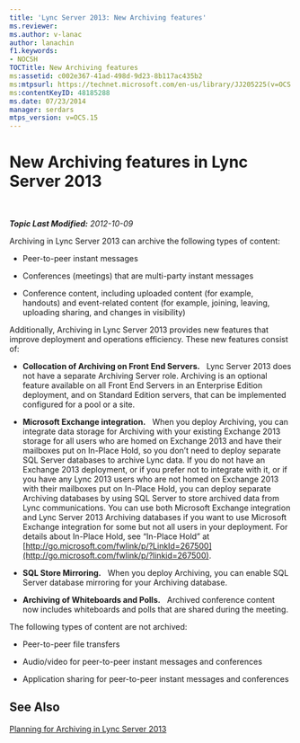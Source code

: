 ```yaml
---
title: 'Lync Server 2013: New Archiving features'
ms.reviewer: 
ms.author: v-lanac
author: lanachin
f1.keywords:
- NOCSH
TOCTitle: New Archiving features
ms:assetid: c002e367-41ad-498d-9d23-8b117ac435b2
ms:mtpsurl: https://technet.microsoft.com/en-us/library/JJ205225(v=OCS.15)
ms:contentKeyID: 48185288
ms.date: 07/23/2014
manager: serdars
mtps_version: v=OCS.15
---
```


<div data-xmlns="http://www.w3.org/1999/xhtml">

<div class="topic" data-xmlns="http://www.w3.org/1999/xhtml" data-msxsl="urn:schemas-microsoft-com:xslt" data-cs="http://msdn.microsoft.com/en-us/">

<div data-asp="http://msdn2.microsoft.com/asp">

# New Archiving features in Lync Server 2013

</div>

<div id="mainSection">

<div id="mainBody">

<span> </span>

_**Topic Last Modified:** 2012-10-09_

Archiving in Lync Server 2013 can archive the following types of content:

  - Peer-to-peer instant messages

  - Conferences (meetings) that are multi-party instant messages

  - Conference content, including uploaded content (for example, handouts) and event-related content (for example, joining, leaving, uploading sharing, and changes in visibility)

Additionally, Archiving in Lync Server 2013 provides new features that improve deployment and operations efficiency. These new features consist of:

  - **Collocation of Archiving on Front End Servers.**   Lync Server 2013 does not have a separate Archiving Server role. Archiving is an optional feature available on all Front End Servers in an Enterprise Edition deployment, and on Standard Edition servers, that can be implemented configured for a pool or a site.

  - **Microsoft Exchange integration.**   When you deploy Archiving, you can integrate data storage for Archiving with your existing Exchange 2013 storage for all users who are homed on Exchange 2013 and have their mailboxes put on In-Place Hold, so you don’t need to deploy separate SQL Server databases to archive Lync data. If you do not have an Exchange 2013 deployment, or if you prefer not to integrate with it, or if you have any Lync 2013 users who are not homed on Exchange 2013 with their mailboxes put on In-Place Hold, you can deploy separate Archiving databases by using SQL Server to store archived data from Lync communications. You can use both Microsoft Exchange integration and Lync Server 2013 Archiving databases if you want to use Microsoft Exchange integration for some but not all users in your deployment. For details about In-Place Hold, see “In-Place Hold” at [http://go.microsoft.com/fwlink/p/?LinkId=267500](http://go.microsoft.com/fwlink/p/?linkid=267500).

  - **SQL Store Mirroring.**   When you deploy Archiving, you can enable SQL Server database mirroring for your Archiving database.

  - **Archiving of Whiteboards and Polls.**   Archived conference content now includes whiteboards and polls that are shared during the meeting.

The following types of content are not archived:

  - Peer-to-peer file transfers

  - Audio/video for peer-to-peer instant messages and conferences

  - Application sharing for peer-to-peer instant messages and conferences

<div>

## See Also


[Planning for Archiving in Lync Server 2013](lync-server-2013-planning-for-archiving.md)  
  

</div>

</div>

<span> </span>

</div>

</div>

</div>


